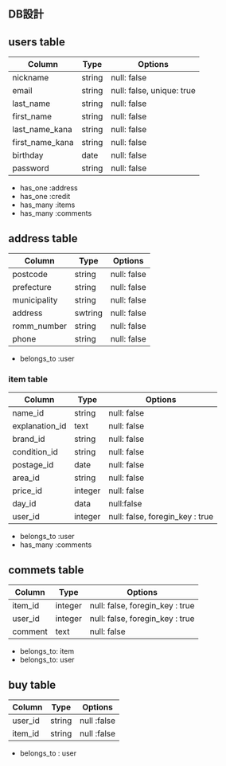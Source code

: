 ## DB設計

## users table
| Column           | Type     | Options                         |
| ---------------- | ----     | -------                         |
|  nickname        |  string  |  null: false                    |
|  email           |  string  |  null: false, unique: true      |
|  last_name       |  string  |  null: false                    |
|  first_name      |  string  |  null: false                    |
|  last_name_kana  |  string  |  null: false                    |
|  first_name_kana |  string  |  null: false                    |
|  birthday        |  date    |  null: false                    |
|  password        | string   |  null: false                    |

- has_one :address
- has_one :credit
- has_many :items
- has_many :comments






## address table
| Column       | Type   | Options     |
| ------       | ----   | -------     |
| postcode     | string | null: false |
| prefecture   | string | null: false |
| municipality | string | null: false |
| address      | swtring| null: false |
| romm_number  | string | null: false |
| phone        | string | null: false |

- belongs_to :user





 
### item table
| Column          | Type   | Options                         |
| ------          | ----   | -------                         |
| name_id         | string | null: false                     |
| explanation_id  | text   | null: false                       |
| brand_id        | string | null: false                     |
| condition_id    | string | null: false                     |
| postage_id      | date   | null: false                     |
| area_id         | string | null: false                     |
| price_id        | integer| null: false                     |
| day_id          | data   | null:false                      |
| user_id         | integer| null: false, foregin_key : true |

- belongs_to :user
- has_many :comments



## commets table
| Column  | Type    | Options                         |
| ------  | ----    | -------                         |
| item_id | integer | null: false, foregin_key : true |
| user_id | integer | null: false, foregin_key : true |
| comment | text    | null: false                     |

- belongs_to: item
- belongs_to: user


## buy table
| Column  | Type    | Options                         |
| ------  | ----    | -------                         |
| user_id | string  | null :false                     |
| item_id | string  | null :false                     |
 
- belongs_to : user
